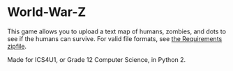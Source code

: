 # World-War-Z

This game allows you to upload a text map of humans, zombies, and dots to see if the humans can survive. For valid file formats, see [the Requirements zipfile](Requirements.zip).

Made for ICS4U1, or Grade 12 Computer Science, in Python 2.